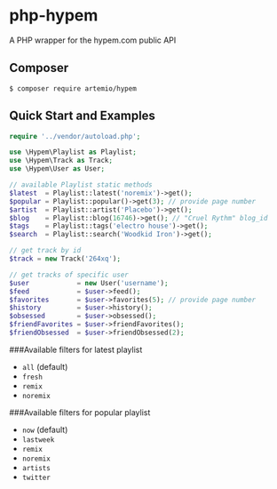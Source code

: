 php-hypem
=========

A PHP wrapper for the hypem.com public API

Composer
--
`$ composer require artemio/hypem`

Quick Start and Examples
--
```php
require '../vendor/autoload.php';

use \Hypem\Playlist as Playlist;
use \Hypem\Track as Track;
use \Hypem\User as User;

// available Playlist static methods
$latest  = Playlist::latest('noremix')->get();
$popular = Playlist::popular()->get(3); // provide page number
$artist  = Playlist::artist('Placebo')->get();
$blog    = Playlist::blog(16746)->get(); // "Cruel Rythm" blog_id
$tags    = Playlist::tags('electro house')->get();
$search  = Playlist::search('Woodkid Iron')->get();

// get track by id
$track = new Track('264xq');

// get tracks of specific user
$user            = new User('username');
$feed            = $user->feed();
$favorites       = $user->favorites(5); // provide page number
$history         = $user->history();
$obsessed        = $user->obsessed();
$friendFavorites = $user->friendFavorites();
$friendObsessed  = $user->friendObsessed(2);
```

###Available filters for latest playlist
* `all` (default)
* `fresh`
* `remix`
* `noremix`

###Available filters for popular playlist
* `now` (default)
* `lastweek`
* `remix`
* `noremix`
* `artists`
* `twitter`
